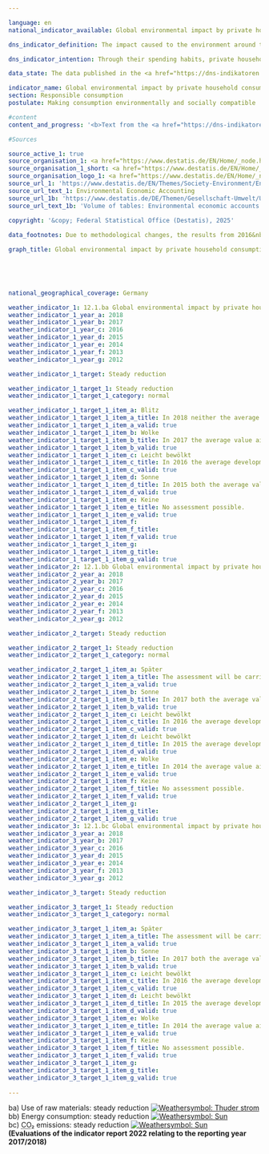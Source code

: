 ```yaml
---

language: en        
national_indicator_available: Global environmental impact by private household consumption        

dns_indicator_definition: The impact caused to the environment around the world by private household consumption is shown here by three indicators. They are domestic and foreign energy consumption, emissions of carbon dioxide (<abbr title="Carbon dioxide" tabindex="0">CO₂</abbr>) and the use of raw materials in connection with the production and use of all goods destined for the consumption of private households in Germany.        

dns_indicator_intention: Through their spending habits, private households are responsible for a significant proportion of an economy’s consumption of resources. That consumption occurs not only within the country in question but also indirectly includes the consumption which is involved in the production of imported goods. The indicator therefore provides information about the impact being done to the environment on a global scale as a result of private household consumption. Reducing energy consumption, for example, will conserve resources both domestically and abroad and prevent environmentally harmful carbon dioxide emissions. The intention of the Federal Government is to continuously cut the environmental impact that occurs in connection with private household consumption in all three areas.        

data_state: The data published in the <a href="https://dns-indikatoren.de/assets/Publikationen/Indikatorenberichte/2022.pdf">indicator report 2022</a> is as of 31 October 2022. The data shown on this platform was last updated in September 2024.        

indicator_name: Global environmental impact by private household consumption        
section: Responsible consumption        
postulate: Making consumption environmentally and socially compatible        

#content         
content_and_progress: '<b>Text from the <a href="https://dns-indikatoren.de/assets/Publikationen/Indikatorenberichte/2022.pdf">Indicator Report 2022&nbsp;</a></b><br><br>The consumption behaviour of private households has different consequences for the environment of national and international countries, whereby latter is particularly affected by spill-over effects. This indicator reflects three of the factors behind this impact, namely energy consumption, <abbr title="Carbon dioxide" tabindex="0">CO₂</abbr> emissions and the use of raw materials for Germany and foreign countries. The relevant data are collated in the environmental economic accounts of a range of governmental and non-governmental sources.<br><br>Resources may be consumed by households directly or indirectly. Direct consumption might be the use of gas for heating, fuel for transport or food to eat. Resources are also tied up or consumed at every stage of the process of manufacturing and transporting consumer goods both within Germany and abroad. All of that counts as indirect consumption by German private households when they buy and use those goods. Both types of consumption are included in the present indicator, the environmental impact represented in terms of energy, raw materials and <abbr title="Carbon dioxide" tabindex="0">CO₂</abbr>.<br><br>The use of raw materials, energy consumption and <abbr title="Carbon dioxide" tabindex="0">CO₂</abbr> emissions are closely interconnected. To use coal, oil and gas&nbsp;–&nbsp;material resources&nbsp;–&nbsp;in power plants and boilers to produce electricity and heat is simultaneously to consume energy. As a rule, the burning of fuels also results in the emission of <abbr title="Carbon dioxide" tabindex="0">CO₂</abbr>.<br><br>However, the use of raw materials is not restricted to fuels. This is clear from the time series in the graph: while the data for energy consumption and emissions follow a fluctuating but generally downwards trend, the change in the use of raw materials is less marked. That factor is made up both of abiotic resources, which include other mineral resources like sand and salts as well as fuels, and of renewable resources like the products of farming and forestry. While the use of abiotic resources was decreasing until 2014&nbsp;and increasing from then on, there are contrary developments in the area of agricultural products. This resulted in a slight overall reduction of 2&nbsp;% between 2010&nbsp;and 2015. Although rising in 2016, the use of raw materials reached the level of 2010&nbsp;in the two subsequent years 2017&nbsp;and 2018.<br><br>In contrast, energy consumption went down by 6&nbsp;% during the period from 2010&nbsp;to 2017.<br><br>Energy loss incurred during the generation of electricity and district heat for consumption by private households is counted as indirect consumption. Energy consumption can be split according to the different fields in which it occurs, namely home life, transport, food, other products and services. At around 3,343&nbsp;petajoules in total, home life accounted for the largest proportion, 35&nbsp;% of private household consumption, in 2017.<br><br>A similar trend can be seen in <abbr title="Carbon dioxide" tabindex="0">CO₂</abbr> emissions. The vast majority of emissions are generated indirectly, during the manufacturing process of consumer goods in Germany and abroad, rather than during the actual consumption of the goods. The total <abbr title="Carbon dioxide" tabindex="0">CO₂</abbr> emissions caused by private household consumption in 2017&nbsp;amounted to 678&nbsp;million tonnes. The ratio of direct to indirect emissions was around 1:2. Between 2010&nbsp;and 2017, direct <abbr title="Carbon dioxide" tabindex="0">CO₂</abbr> emissions fell by 6&nbsp;%, while the emissions footprint of consumer goods fell by 9&nbsp;%. In total, the direct and indirect <abbr title="Carbon dioxide" tabindex="0">CO₂</abbr> emissions caused by private household consumption decreased by 8&nbsp;%.<br><br>This indicator can be usefully cross-referenced with indicator 8.1&nbsp;on “raw material input productivity”.'                

#Sources        

source_active_1: true
source_organisation_1: <a href="https://www.destatis.de/EN/Home/_node.html" target="_blank">Federal Statistical Office</a>
source_organisation_1_short: <a href="https://www.destatis.de/EN/Home/_node.html" target="_blank">Federal Statistical Office</a>
source_organisation_logo_1: <a href="https://www.destatis.de/EN/Home/_node.html" target="_blank"><img src="https://dnsUpgradeEnvironment.github.io/dns-indicators/public/OrgImgEn/destatis.png" alt="Federal Statistical Office" title=" Click here to visit the homepage of the organizationFederal Statistical Office" style="height:60px; width:148px; border:transparent"/></a>
source_url_1: 'https://www.destatis.de/EN/Themes/Society-Environment/Environment/Environmental-Economic-Accounting/_node.html'
source_url_text_1: Environmental Economic Accounting
source_url_1b: 'https://www.destatis.de/DE/Themen/Gesellschaft-Umwelt/Umwelt/UGR/energiefluesse-emissionen/_inhalt.html#_cdu0u6no9'
source_url_text_1b: 'Volume of tables: Environmental economic accounts - Direct and indirect energy flows and <abbr title="Carbon dioxide" tabindex="0">CO₂</abbr> emissions (only available in German)'
        
copyright: '&copy; Federal Statistical Office (Destatis), 2025'        

data_footnotes: Due to methodological changes, the results from 2016&nbsp;are only comparable with previous years to a limited extent.<br>• 2021&nbsp;provisional data.        

graph_title: Global environmental impact by private household consumption        

        

                

national_geographical_coverage: Germany        

weather_indicator_1: 12.1.ba Global environmental impact by private household consumption – use of raw materials
weather_indicator_1_year_a: 2018
weather_indicator_1_year_b: 2017
weather_indicator_1_year_c: 2016
weather_indicator_1_year_d: 2015
weather_indicator_1_year_e: 2014
weather_indicator_1_year_f: 2013
weather_indicator_1_year_g: 2012

weather_indicator_1_target: Steady reduction

weather_indicator_1_target_1: Steady reduction
weather_indicator_1_target_1_category: normal

weather_indicator_1_target_1_item_a: Blitz
weather_indicator_1_target_1_item_a_title: In 2018 neither the average value nor the last change pointed in the right direction.
weather_indicator_1_target_1_item_a_valid: true
weather_indicator_1_target_1_item_b: Wolke
weather_indicator_1_target_1_item_b_title: In 2017 the average value aimed in the wrong direction or indicates stagnation, but the previous year had shown a turn in the desired direction.
weather_indicator_1_target_1_item_b_valid: true
weather_indicator_1_target_1_item_c: Leicht bewölkt
weather_indicator_1_target_1_item_c_title: In 2016 the average development aimed in the right direction, but in the previous year there had been a development in the wrong direction or no change at all.
weather_indicator_1_target_1_item_c_valid: true
weather_indicator_1_target_1_item_d: Sonne
weather_indicator_1_target_1_item_d_title: In 2015 both the average value and the previous annual change pointed in the right direction.
weather_indicator_1_target_1_item_d_valid: true
weather_indicator_1_target_1_item_e: Keine
weather_indicator_1_target_1_item_e_title: No assessment possible.
weather_indicator_1_target_1_item_e_valid: true
weather_indicator_1_target_1_item_f: 
weather_indicator_1_target_1_item_f_title: 
weather_indicator_1_target_1_item_f_valid: true
weather_indicator_1_target_1_item_g: 
weather_indicator_1_target_1_item_g_title: 
weather_indicator_1_target_1_item_g_valid: true
weather_indicator_2: 12.1.bb Global environmental impact by private household consumption – energy consumption
weather_indicator_2_year_a: 2018
weather_indicator_2_year_b: 2017
weather_indicator_2_year_c: 2016
weather_indicator_2_year_d: 2015
weather_indicator_2_year_e: 2014
weather_indicator_2_year_f: 2013
weather_indicator_2_year_g: 2012

weather_indicator_2_target: Steady reduction

weather_indicator_2_target_1: Steady reduction
weather_indicator_2_target_1_category: normal

weather_indicator_2_target_1_item_a: Später
weather_indicator_2_target_1_item_a_title: The assessment will be carried out later.
weather_indicator_2_target_1_item_a_valid: true
weather_indicator_2_target_1_item_b: Sonne
weather_indicator_2_target_1_item_b_title: In 2017 both the average value and the previous annual change pointed in the right direction.
weather_indicator_2_target_1_item_b_valid: true
weather_indicator_2_target_1_item_c: Leicht bewölkt
weather_indicator_2_target_1_item_c_title: In 2016 the average development aimed in the right direction, but in the previous year there had been a development in the wrong direction or no change at all.
weather_indicator_2_target_1_item_c_valid: true
weather_indicator_2_target_1_item_d: Leicht bewölkt
weather_indicator_2_target_1_item_d_title: In 2015 the average development aimed in the right direction, but in the previous year there had been a development in the wrong direction or no change at all.
weather_indicator_2_target_1_item_d_valid: true
weather_indicator_2_target_1_item_e: Wolke
weather_indicator_2_target_1_item_e_title: In 2014 the average value aimed in the wrong direction or indicates stagnation, but the previous year had shown a turn in the desired direction.
weather_indicator_2_target_1_item_e_valid: true
weather_indicator_2_target_1_item_f: Keine
weather_indicator_2_target_1_item_f_title: No assessment possible.
weather_indicator_2_target_1_item_f_valid: true
weather_indicator_2_target_1_item_g: 
weather_indicator_2_target_1_item_g_title: 
weather_indicator_2_target_1_item_g_valid: true
weather_indicator_3: 12.1.bc Global environmental impact by private household consumption – CO₂ emissions
weather_indicator_3_year_a: 2018
weather_indicator_3_year_b: 2017
weather_indicator_3_year_c: 2016
weather_indicator_3_year_d: 2015
weather_indicator_3_year_e: 2014
weather_indicator_3_year_f: 2013
weather_indicator_3_year_g: 2012

weather_indicator_3_target: Steady reduction

weather_indicator_3_target_1: Steady reduction
weather_indicator_3_target_1_category: normal

weather_indicator_3_target_1_item_a: Später
weather_indicator_3_target_1_item_a_title: The assessment will be carried out later.
weather_indicator_3_target_1_item_a_valid: true
weather_indicator_3_target_1_item_b: Sonne
weather_indicator_3_target_1_item_b_title: In 2017 both the average value and the previous annual change pointed in the right direction.
weather_indicator_3_target_1_item_b_valid: true
weather_indicator_3_target_1_item_c: Leicht bewölkt
weather_indicator_3_target_1_item_c_title: In 2016 the average development aimed in the right direction, but in the previous year there had been a development in the wrong direction or no change at all.
weather_indicator_3_target_1_item_c_valid: true
weather_indicator_3_target_1_item_d: Leicht bewölkt
weather_indicator_3_target_1_item_d_title: In 2015 the average development aimed in the right direction, but in the previous year there had been a development in the wrong direction or no change at all.
weather_indicator_3_target_1_item_d_valid: true
weather_indicator_3_target_1_item_e: Wolke
weather_indicator_3_target_1_item_e_title: In 2014 the average value aimed in the wrong direction or indicates stagnation, but the previous year had shown a turn in the desired direction.
weather_indicator_3_target_1_item_e_valid: true
weather_indicator_3_target_1_item_f: Keine
weather_indicator_3_target_1_item_f_title: No assessment possible.
weather_indicator_3_target_1_item_f_valid: true
weather_indicator_3_target_1_item_g: 
weather_indicator_3_target_1_item_g_title: 
weather_indicator_3_target_1_item_g_valid: true        
        
---
```



<div>
  <div class="my-header">
    <label class="default">ba) Use of raw materials: steady reduction
      <a href="https://dnsUpgradeEnvironment.github.io/dns-indicators/en/status"><img src="https://sdg-indikatoren.de/public/Wettersymbole/Blitz.png" title="In 2018 neither the average value nor the last change pointed in the right direction." alt="Weathersymbol: Thuder strom"/>
      </a>
    </label>
  </div>
</div>
<div>
  <div class="my-header">
    <label class="default">bb) Energy consumption: steady reduction
      <a href="https://dnsUpgradeEnvironment.github.io/dns-indicators/en/status"><img src="https://sdg-indikatoren.de/public/Wettersymbole/Sonne.png" title="In 2017 both the average value and the previous annual change pointed in the right direction." alt="Weathersymbol: Sun"/>
      </a>
    </label>
  </div>
</div>
<div>
  <div class="my-header">
    <label class="default">bc) <abbr title="Carbon dioxide" tabindex="0">CO₂</abbr> emissions: steady reduction
      <a href="https://dnsUpgradeEnvironment.github.io/dns-indicators/en/status"><img src="https://sdg-indikatoren.de/public/Wettersymbole/Sonne.png" title="In 2017 both the average value and the previous annual change pointed in the right direction." alt="Weathersymbol: Sun"/>
      </a>
    </label>
  </div>
</div>
<div class="my-header-note">
  <label class="default"><b>(Evaluations of the indicator report 2022 relating to the reporting year 2017/2018)
  </b></label>
</div>
